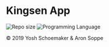 # Kingsen App
![Repo size](https://img.shields.io/github/repo-size/yoshschoemaker/kingsen.svg) ![Programming Language](https://img.shields.io/github/languages/top/yoshschoemaker/kingsen.svg)

&copy; 2019 Yosh Schoemaker & Aron Soppe